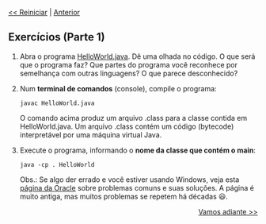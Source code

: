 <p align="left"><a href="../README.md"><< Reiniciar</a> | <a href="README02.md">Anterior</a></p>

## Exercícios (Parte 1)


1. Abra o programa [HelloWorld.java](src/HelloWorld.java). Dê uma olhada no código. O que será que o programa faz? Que partes do programa você reconhece por semelhança com outras linguagens? O que parece desconhecido?

2. Num **terminal de comandos** (console), compile o programa:

   ```
   javac HelloWorld.java
   ```
   O comando acima produz um arquivo .class para a classe contida em HelloWorld.java. Um arquivo .class contém um código (bytecode) interpretável por uma máquina virtual Java.

3. Execute o programa, informando o **nome da classe que contém o main**:

   ```
   java -cp . HelloWorld
   ```
   Obs.: Se algo der errado e você estiver usando Windows, veja esta [página da Oracle](https://docs.oracle.com/javase/tutorial/getStarted/problems/index.html) sobre problemas comuns e suas soluções. A página é muito antiga, mas muitos problemas se repetem há décadas :smiley:.

<p align="right"><a href="README04.md">Vamos adiante >></a> </p>

